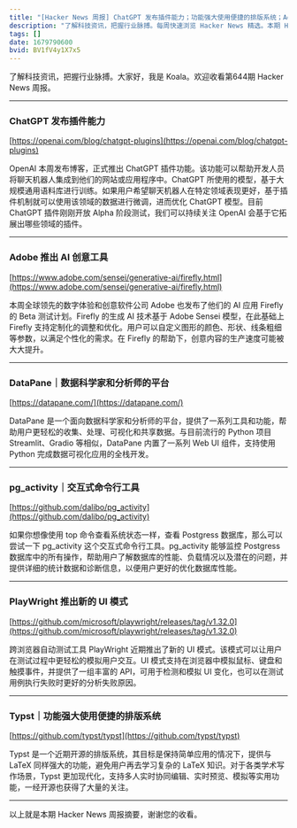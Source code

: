 ```yaml
---
title: "[Hacker News 周报] ChatGPT 发布插件能力；功能强大使用便捷的排版系统；Adobe 推出 AI 创意工具"
description: "了解科技资讯，把握行业脉搏。每周快速浏览 Hacker News 精选。本期 Hacker Newsletter 地址: https://mailchi.mp/hackernewsletter/644"
tags: []
date: 1679790600
bvid: BV1fV4y1X7x5
---
```

了解科技资讯，把握行业脉搏。大家好，我是 Koala。欢迎收看第644期 Hacker News 周报。

---
### ChatGPT 发布插件能力
[https://openai.com/blog/chatgpt-plugins](https://openai.com/blog/chatgpt-plugins)

OpenAI 本周发布博客，正式推出 ChatGPT 插件功能。该功能可以帮助开发人员将聊天机器人集成到他们的网站或应用程序中。ChatGPT 所使用的模型，基于大规模通用语料库进行训练。如果用户希望聊天机器人在特定领域表现更好，基于插件机制就可以使用该领域的数据进行微调，进而优化 ChatGPT 模型。目前 ChatGPT 插件刚刚开放 Alpha 阶段测试，我们可以持续关注 OpenAI 会基于它拓展出哪些领域的插件。

---
### Adobe 推出 AI 创意工具
[https://www.adobe.com/sensei/generative-ai/firefly.html](https://www.adobe.com/sensei/generative-ai/firefly.html)

本周全球领先的数字体验和创意软件公司 Adobe 也发布了他们的 AI 应用 Firefly 的 Beta 测试计划。Firefly 的生成 AI 技术基于 Adobe Sensei 模型，在此基础上 Firefly 支持定制化的调整和优化。用户可以自定义图形的颜色、形状、线条粗细等参数，以满足个性化的需求。在 Firefly 的帮助下，创意内容的生产速度可能被大大提升。

---
### DataPane｜数据科学家和分析师的平台
[https://datapane.com/](https://datapane.com/)

DataPane 是一个面向数据科学家和分析师的平台，提供了一系列工具和功能，帮助用户更轻松的收集、处理、可视化和共享数据。与目前流行的 Python 项目 Streamlit、Gradio 等相似，DataPane 内置了一系列 Web UI 组件，支持使用 Python 完成数据可视化应用的全栈开发。

---
### pg_activity｜交互式命令行工具
[https://github.com/dalibo/pg_activity](https://github.com/dalibo/pg_activity)

如果你想像使用 top 命令查看系统状态一样，查看 Postgress 数据库，那么可以尝试一下 pg_activity 这个交互式命令行工具。pg_activity 能够监控 Postgress 数据库中的所有操作，帮助用户了解数据库的性能、负载情况以及潜在的问题，并提供详细的统计数据和诊断信息，以便用户更好的优化数据库性能。

---
### PlayWright 推出新的 UI 模式
[https://github.com/microsoft/playwright/releases/tag/v1.32.0](https://github.com/microsoft/playwright/releases/tag/v1.32.0)

跨浏览器自动测试工具 PlayWright 近期推出了新的 UI 模式。该模式可以让用户在测试过程中更轻松的模拟用户交互。UI 模式支持在浏览器中模拟鼠标、键盘和触摸事件，并提供了一组丰富的 API，可用于检测和模拟 UI 变化，也可以在测试用例执行失败时更好的分析失败原因。

---
### Typst｜功能强大使用便捷的排版系统
[https://github.com/typst/typst](https://github.com/typst/typst)

Typst 是一个近期开源的排版系统，其目标是保持简单应用的情况下，提供与 LaTeX 同样强大的功能，避免用户再去学习复杂的 LaTeX 知识。对于各类学术写作场景，Typst 更加现代化，支持多人实时协同编辑、实时预览、模拟等实用功能，一经开源也获得了大量的关注。

---

以上就是本期 Hacker News 周报摘要，谢谢您的收看。


